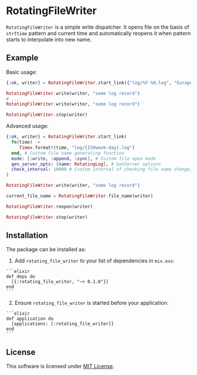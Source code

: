 # RotatingFileWriter

`RotatingFileWriter` is a simple write dispatcher. It opens file
on the basis of `strftime` pattern and current time and automatically
reopens it when pattern starts to interpolate into new name.

## Example

Basic usage:

```elixir
{:ok, writer} = RotatingFileWriter.start_link({"log/%F-%H.log", "Europe/Moscow"})

RotatingFileWriter.write(writer, "some log record")
# ...
RotatingFileWriter.write(writer, "some log record")

RotatingFileWriter.stop(writer)

```

Advanced usage:

```elixir
{:ok, writer} = RotatingFileWriter.start_link(
  fn(time) ->
     Timex.format!(time, "log/{ISOweek-day}.log")
  end, # Custom file name generating function
  mode: [:write, :append, :sync], # Custom file open mode
  gen_server_opts: [name: RotatingLog], # GenServer options
  check_interval: 10000 # Custom interval of checking file name change, ms
)

RotatingFileWriter.write(writer, "some log record")

current_file_name = RotatingFileWriter.file_name(writer)

RotatingFileWriter.reopen(writer)

RotatingFileWriter.stop(writer)

```


## Installation

The package can be installed as:

  1. Add `rotating_file_writer` to your list of dependencies in `mix.exs`:

    ```elixir
    def deps do
      [{:rotating_file_writer, "~> 0.1.0"}]
    end
    ```

  2. Ensure `rotating_file_writer` is started before your application:

    ```elixir
    def application do
      [applications: [:rotating_file_writer]]
    end
    ```

## License

This software is licensed under [MIT License](LICENSE).
